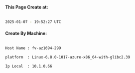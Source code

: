 
   
#### This Page Create at:

```bash

2025-01-07 - 19:52:27 UTC

```

#### Create By Machine:

```bash

Host Name : fv-az1694-299

platform  : Linux-6.8.0-1017-azure-x86_64-with-glibc2.39

Ip Local  : 10.1.0.66

```

